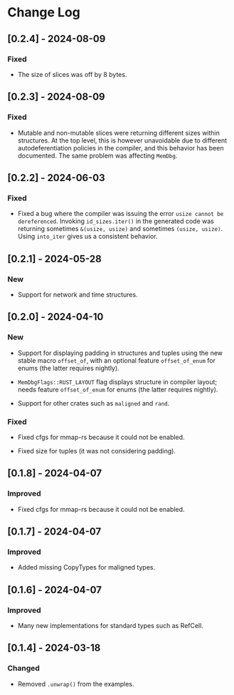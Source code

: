 # Change Log

## [0.2.4] - 2024-08-09

### Fixed

* The size of slices was off by 8 bytes.

## [0.2.3] - 2024-08-09

### Fixed

* Mutable and non-mutable slices were returning different sizes within
  structures. At the top level, this is however unavoidable due to
  different autodeferentiation policies in the compiler, and this behavior
  has been documented. The same problem was affecting `MemDbg`.

## [0.2.2] - 2024-06-03

### Fixed

* Fixed a bug where the compiler was issuing the error `usize cannot be
  dereferenced`. Invoking `id_sizes.iter()` in the generated code was
  returning sometimes `&(usize, usize)` and sometimes `(usize, usize)`.
  Using `into_iter` gives us a consistent behavior.

## [0.2.1] - 2024-05-28

### New

* Support for network and time structures.

## [0.2.0] - 2024-04-10

### New

* Support for displaying padding in structures and tuples using the new
  stable macro `offset_of`, with an optional feature `offset_of_enum` for
  enums (the latter requires nightly).

* `MemDbgFlags::RUST_LAYOUT` flag displays structure in compiler layout;
  needs feature `offset_of_enum` for enums (the latter requires nightly).

* Support for other crates such as `maligned` and `rand`.

### Fixed

* Fixed cfgs for mmap-rs because it could not be enabled.

* Fixed size for tuples (it was not considering padding).

## [0.1.8] - 2024-04-07

### Improved

* Fixed cfgs for mmap-rs because it could not be enabled.

## [0.1.7] - 2024-04-07

### Improved

* Added missing CopyTypes for maligned types.

## [0.1.6] - 2024-04-07

### Improved

* Many new implementations for standard types such as RefCell.

## [0.1.4] - 2024-03-18

### Changed

* Removed `.unwrap()` from the examples.

